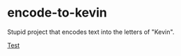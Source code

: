 # encode-to-kevin
Stupid project that encodes text into the letters of "Kevin".

[Test](/?query=hello)

